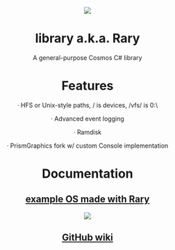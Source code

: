 <p align="center">
  <img src="https://cdn.discordapp.com/attachments/922007871477141514/1111452500004978708/ic_launcher.png">
</p>

<h1 align="center">library a.k.a. Rary</h1>
<p align="center">A general-purpose Cosmos C# library</p>

<h1 align="center">Features</h1>
<p align="center">· HFS or Unix-style paths, / is devices, /vfs/ is 0:\</p>
<p align="center">· Advanced event logging</p>
<p align="center">· Ramdisk</p>
<p align="center">· PrismGraphics fork w/ custom Console implementation</p>

<h1 align="center">Documentation</h1>
<h2 align="center"><a href="https://github.com/z-izz/library/blob/zi/exampleOS">example OS made with Rary</a></h2>
<p align="center">
  <img src="https://cdn.discordapp.com/attachments/922007871477141514/1111498791758069820/image.png">
</p>

<h2 align="center"><a href="https://github.com/z-izz/library/wiki">GitHub wiki</a></h2>
